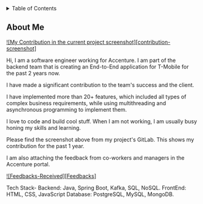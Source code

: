 

<!-- TABLE OF CONTENTS -->
<details>
  <summary>Table of Contents</summary>
  <ol>
    <li>
      <a href="#About-ME">About me</a>
    </li>
  </ol>
</details>



<!-- ABOUT THE PROJECT -->
## About Me
[![My Contribution in the current project screenshot][contribution-screenshot]](https://drive.google.com/file/d/1m0XIH9XannDq_zUi29-QM5WYJm92VFhB/view?usp=drive_link)

Hi, I am a software engineer working for Accenture. I am part of the backend team that is creating an End-to-End application for T-Mobile for the past 2 years now.

I have made a significant contribution to the team's success and the client. 

I have implemented more than 20+ features, which included all types of complex business requirements, while using multithreading and asynchronous programming to implement them.

I love to code and build cool stuff. When I am not working, I am usually busy honing my skills and learning.

Please find the screenshot above from my project's GitLab. This shows my contribution for the past 1 year.

I am also attaching the feedback from co-workers and managers in the Accenture portal. 

[![Feedbacks-Received][Feedbacks]](https://drive.google.com/file/d/1rQlL1LUZRIC6bNBZAye3oAXqLnPQ1Qyh/view?usp=drive_link)


Tech Stack- 
Backend: Java, Spring Boot, Kafka, SQL, NoSQL.
FrontEnd: HTML, CSS, JavaScript
Database: PostgreSQL, MySQL, MongoDB.
